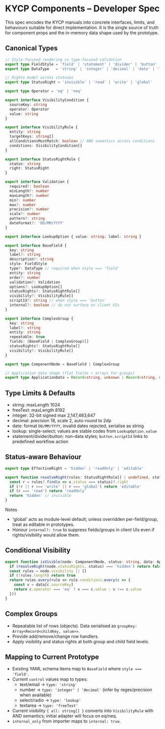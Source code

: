 # KYCP Components – Developer Spec

This spec encodes the KYCP manuals into concrete interfaces, limits, and behaviours suitable for direct implementation. It is the single source of truth for component props and the in-memory data shape used by the prototype.

## Canonical Types

```ts
// Style-focused rendering vs type-focused validation
export type FieldStyle = 'field' | 'statement' | 'divider' | 'button'
export type DataType   = 'string' | 'integer' | 'decimal' | 'date' | 'lookup' | 'freeText'

// Rights model across statuses
export type StatusRight = 'invisible' | 'read' | 'write' | 'global'

export type Operator = 'eq' | 'neq'

export interface VisibilityCondition {
  sourceKey: string
  operator: Operator
  value: string
}

export interface VisibilityRule {
  entity: string
  targetKeys: string[]
  allConditionsMustMatch: boolean // AND semantics across conditions
  conditions: VisibilityCondition[]
}

export interface StatusRightRule {
  status: string
  right: StatusRight
}

export interface Validation {
  required?: boolean
  minLength?: number
  maxLength?: number
  min?: number
  max?: number
  precision?: number
  scale?: number
  pattern?: string
  dateFormat?: 'DD/MM/YYYY'
}

export interface LookupOption { value: string; label: string }

export interface BaseField {
  key: string
  label?: string
  description?: string
  style: FieldStyle
  type?: DataType // required when style === 'field'
  entity: string
  order?: number
  validation?: Validation
  options?: LookupOption[]
  statusRights?: StatusRightRule[]
  visibility?: VisibilityRule[]
  scriptId?: string // when style === 'button'
  internal?: boolean // do not surface on client UIs
}

export interface ComplexGroup {
  key: string
  label?: string
  entity: string
  repeatable: true
  fields: (BaseField | ComplexGroup)[]
  statusRights?: StatusRightRule[]
  visibility?: VisibilityRule[]
}

export type ComponentNode = BaseField | ComplexGroup

// Application data shape (flat fields + arrays for groups)
export type ApplicationData = Record<string, unknown | Record<string, unknown>[]> 
```

## Type Limits & Defaults

- string: maxLength 1024
- freeText: maxLength 8192
- integer: 32-bit signed max 2,147,483,647
- decimal: precision 18, scale 2, auto-round to 2dp
- date: format `DD/MM/YYYY`, invalid dates rejected, serialise as string
- lookup: single-select; values are stable codes from `LookupOption.value`
- statement/divider/button: non-data styles; `button.scriptId` links to predefined workflow action

## Status-aware Behaviour

```ts
export type EffectiveRight = 'hidden' | 'readOnly' | 'editable'

export function resolveRight(rules: StatusRightRule[] | undefined, status: string): EffectiveRight {
  const r = rules?.find(x => x.status === status)?.right
  if (!r || r === 'write' || r === 'global') return 'editable'
  if (r === 'read') return 'readOnly'
  return 'hidden' // invisible
}
```

Notes
- 'global' acts as module-level default; unless overridden per-field/group, treat as editable in prototypes.
- Honour `internal?: true` to suppress fields/groups in client UIs even if rights/visibility would allow them.

## Conditional Visibility

```ts
export function isVisible(node: ComponentNode, status: string, data: ApplicationData): boolean {
  if (resolveRight(node.statusRights, status) === 'hidden') return false
  const rules = node.visibility || []
  if (!rules.length) return true
  return rules.every(rule => rule.conditions.every(c => {
    const v = data[c.sourceKey]
    return c.operator === 'eq' ? v === c.value : v !== c.value
  }))
}
```

## Complex Groups

- Repeatable list of rows (objects). Data serialised as `groupKey: Array<Record<childKey, value>>`.
- Provide add/remove/change row handlers.
- Apply visibility and status rights at both group and child field levels.

## Mapping to Current Prototype

- Existing YAML schema items map to `BaseField` where `style === 'field'`.
- Current `control` values map to types:
  - text/email → `type: 'string'`
  - number → `type: 'integer' | 'decimal'` (infer by regex/precision when available)
  - select/radio → `type: 'lookup'`
  - textarea → `type: 'freeText'`
- Current visibility `{ all: string[] }` converts into `VisibilityRule` with AND semantics; initial adapter will focus on eq/neq.
- `internal_only` from importer maps to `internal: true`.

